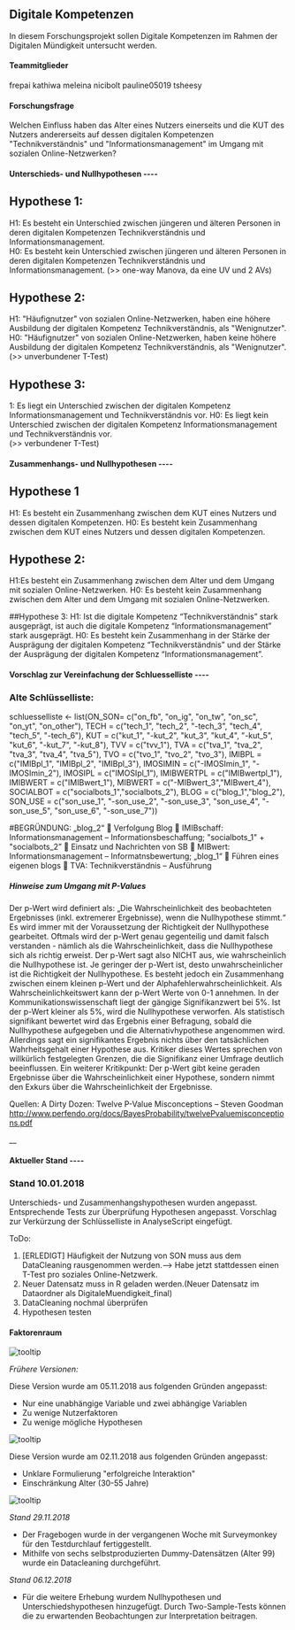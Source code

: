 ## Digitale Kompetenzen
In diesem Forschungsprojekt sollen Digitale Kompetenzen im Rahmen der Digitalen Mündigkeit untersucht werden.

#### Teammitglieder
frepai
kathiwa
meleina
nicibolt
pauline05019
tsheesy

#### Forschungsfrage
Welchen Einfluss haben das Alter eines Nutzers einerseits und die KUT des Nutzers andererseits auf dessen digitalen Kompetenzen "Technikverständnis" und "Informationsmanagement" im Umgang mit sozialen Online-Netzwerken?

#### Unterschieds- und Nullhypothesen ----

## Hypothese 1:
H1: Es besteht ein Unterschied zwischen jüngeren und älteren Personen in deren digitalen Kompetenzen Technikverständnis und Informationsmanagement.  
H0: Es besteht kein Unterschied zwischen jüngeren und älteren Personen in deren digitalen Kompetenzen Technikverständnis und Informationsmanagement. 
(>> one-way Manova, da eine UV und 2 AVs)

## Hypothese 2: 
H1: "Häufignutzer" von sozialen Online-Netzwerken, haben eine höhere Ausbildung der digitalen Kompetenz Technikverständnis, als "Wenignutzer".
H0: "Häufignutzer" von sozialen Online-Netzwerken, haben keine höhere Ausbildung der digitalen Kompetenz Technikverständnis, als "Wenignutzer".
(>> unverbundener T-Test)

## Hypothese 3: 
1: Es liegt ein Unterschied zwischen der digitalen Kompetenz Informationsmanagement und Technikverständnis vor. 
H0: Es liegt kein Unterschied zwischen der digitalen Kompetenz Informationsmanagement und Technikverständnis vor.  
(>> verbundener T-Test)



#### Zusammenhangs- und Nullhypothesen ----

## Hypothese 1
H1: Es besteht ein Zusammenhang zwischen dem KUT eines Nutzers und dessen digitalen Kompetenzen.
H0: Es besteht kein Zusammenhang zwischen dem KUT eines Nutzers und dessen digitalen Kompetenzen.

## Hypothese 2:
H1:Es besteht ein Zusammenhang zwischen dem Alter und dem Umgang mit sozialen Online-Netzwerken.
H0: Es besteht kein Zusammenhang zwischen dem Alter und dem Umgang mit sozialen Online-Netzwerken.

##Hypothese 3:
H1: Ist die digitale Kompetenz “Technikverständnis” stark ausgeprägt, ist auch die digitale Kompetenz “Informationsmanagement” stark ausgeprägt.
H0:  Es besteht kein Zusammenhang in der Stärke der Ausprägung der digitalen Kompetenz “Technikverständnis” und der Stärke der Ausprägung der digitalen Kompetenz “Informationsmanagement”.


#### Vorschlag zur Vereinfachung der Schluesselliste ----

### Alte Schlüsselliste:

schluesselliste <- list(ON_SON= c("on_fb", "on_ig", "on_tw", "on_sc", "on_yt", "on_other"),
                        TECH = c("tech_1", "tech_2", "-tech_3", 
                                     "tech_4", "tech_5", "-tech_6"),
                        KUT = c("kut_1", "-kut_2", "kut_3", "kut_4", "-kut_5", "kut_6", "-kut_7", "-kut_8"),
                        TVV = c("tvv_1"),
                        TVA = c("tva_1", "tva_2", "tva_3", "tva_4", "tva_5"),
                        TVO = c("tvo_1", "tvo_2", "tvo_3"),
                        IMIBPL = c("IMIBpl_1", "IMIBpl_2", "IMIBpl_3"),
                        IMOSIMIN = c("-IMOSImin_1", "-IMOSImin_2"),
                        IMOSIPL = c("IMOSIpl_1"),
                        IMIBWERTPL = c("IMIBwertpl_1"),
                        IMIBWERT = c("IMIBwert_1"),
                        MIBWERT = c("-MIBwert_3","MIBwert_4"),
                        SOCIALBOT = c("socialbots_1","socialbots_2"),
                        BLOG = c("blog_1","blog_2"),
                        SON_USE = c("son_use_1", "-son_use_2", "-son_use_3", "son_use_4", "-son_use_5", "son_use_6", "-son_use_7"))
                        
#BEGRÜNDUNG: „blog_2“  Verfolgung Blog  IMIBschaff: Informationsmanagement – Informationsbeschaffung; "socialbots_1" + "socialbots_2”  Einsatz und Nachrichten von SB  MIBwert: Informationsmanagement – Informatnsbewertung; „blog_1“  Führen eines eigenen blogs  TVA: Technikverständnis – Ausführung


##### Hinweise zum Umgang mit P-Values
Der p-Wert wird definiert als: „Die Wahrscheinlichkeit des beobachteten Ergebnisses (inkl. extremerer Ergebnisse), wenn die Nullhypothese stimmt.“ Es wird immer mit der Voraussetzung der Richtigkeit der Nullhypothese gearbeitet. Oftmals wird der p-Wert genau gegenteilig und damit falsch verstanden - nämlich als die Wahrscheinlichkeit, dass die Nullhypothese sich als richtig erweist. Der p-Wert sagt also NICHT aus, wie wahrscheinlich die Nullhypothese ist. Je geringer der p-Wert ist, desto unwahrscheinlicher ist die Richtigkeit der Nullhypothese. Es besteht jedoch ein Zusammenhang zwischen einem kleinen p-Wert und der Alphafehlerwahrscheinlichkeit.
Als Wahrscheinlichkeitswert kann der p-Wert Werte von 0-1 annehmen. In der Kommunikationswissenschaft liegt der gängige Signifikanzwert bei 5%. Ist der p-Wert kleiner als 5%, wird die Nullhypothese verworfen. Als statistisch signifikant bewertet wird das Ergebnis einer Befragung, sobald die Nullhypothese aufgegeben und die Alternativhypothese angenommen wird. Allerdings sagt ein signifikantes Ergebnis nichts über den tatsächlichen Wahrheitsgehalt einer Hypothese aus. 
Kritiker dieses Wertes sprechen von willkürlich festgelegten Grenzen, die die Signifikanz einer Umfrage deutlich beeinflussen. Ein weiterer Kritikpunkt: Der p-Wert gibt keine geraden Ergebnisse über die Wahrscheinlichkeit einer Hypothese, sondern nimmt den Exkurs über die Wahrscheinlichkeit der Ergebnisse.  

Quellen: A Dirty Dozen: Twelve P-Value Misconceptions – Steven Goodman
http://www.perfendo.org/docs/BayesProbability/twelvePvaluemisconceptions.pdf

__

#### Aktueller Stand ----

### Stand 10.01.2018
Unterschieds- und Zusammenhangshypothesen wurden angepasst. Entsprechende Tests zur Überprüfung Hypothesen angepasst. Vorschlag zur Verkürzung der Schlüsselliste in AnalyseScript eingefügt.

ToDo: 
1. [ERLEDIGT] Häufigkeit der Nutzung von SON muss aus dem DataCleaning rausgenommen werden.--> Habe jetzt stattdessen einen T-Test pro soziales Online-Netzwerk.
2. Neuer Datensatz muss in R geladen werden.(Neuer Datensatz im Dataordner als DigitaleMuendigkeit_final)
3. DataCleaning nochmal überprüfen
4. Hypothesen testen


#### Faktorenraum

![tooltip](images/DigitaleKompetenzen_FR_051118.png)

*_Frühere Versionen:_*

Diese Version wurde am 05.11.2018 aus folgenden Gründen angepasst:

* Nur eine unabhängige Variable und zwei abhängige Variablen
* Zu wenige Nutzerfaktoren
* Zu wenige mögliche Hypothesen

![tooltip](images/DigitaleKompetenzen_FR_021118.png)

Diese Version wurde am 02.11.2018 aus folgenden Gründen angepasst:

* Unklare Formulierung "erfolgreiche Interaktion"
* Einschränkung Alter (30-55 Jahre)


![tooltip](images/DigitaleKompetenzen_FR_241018.png)

*_Stand 29.11.2018_*
* Der Fragebogen wurde in der vergangenen Woche mit Surveymonkey für den Testdurchlauf fertiggestellt.
* Mithilfe von sechs selbstproduzierten Dummy-Datensätzen (Alter 99) wurde ein Datacleaning durchgeführt.

*_Stand 06.12.2018_*
* Für die weitere Erhebung wurdem Nullhypothesen und Unterschiedshypothesen hinzugefügt. Durch Two-Sample-Tests können die zu erwartenden Beobachtungen zur Interpretation beitragen.
